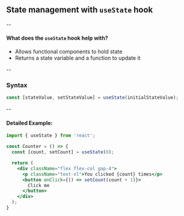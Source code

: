 ## State management with `useState` hook

--

#### What does the `useState` hook help with?

- Allows functional components to hold state <!-- .element class="fragment" -->
- Returns a state variable and a function to update it <!-- .element class="fragment" -->

--

### Syntax

```jsx []
const [stateValue, setStateValue] = useState(initialStateValue);
```

--

#### Detailed Example:

```jsx []
import { useState } from 'react';

const Counter = () => {
  const [count, setCount] = useState(0);

  return (
    <div className="flex flex-col gap-4">
      <p className="text-xl">You clicked {count} times</p>
      <button onClick={() => setCount(count + 1)}>
        Click me
      </button>
    </div>
  );
}

```